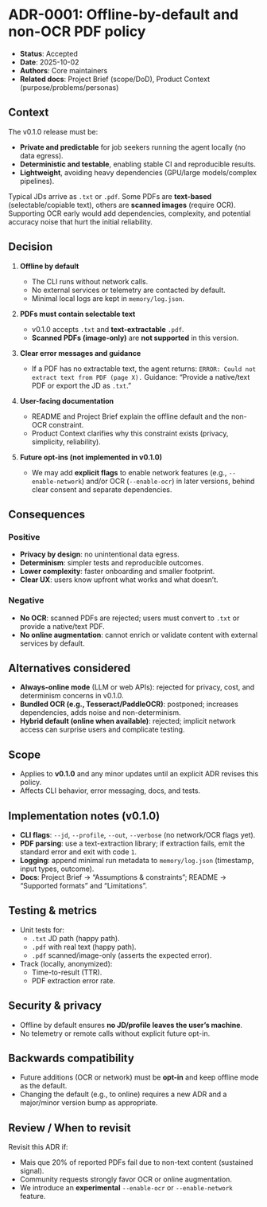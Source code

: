 # ADR-0001: Offline-by-default and non-OCR PDF policy

- **Status**: Accepted
- **Date**: 2025-10-02
- **Authors**: Core maintainers
- **Related docs**: Project Brief (scope/DoD), Product Context (purpose/problems/personas)

## Context

The v0.1.0 release must be:

- **Private and predictable** for job seekers running the agent locally (no data egress).
- **Deterministic and testable**, enabling stable CI and reproducible results.
- **Lightweight**, avoiding heavy dependencies (GPU/large models/complex pipelines).

Typical JDs arrive as `.txt` or `.pdf`. Some PDFs are **text-based** (selectable/copiable text), others are **scanned images** (require OCR). Supporting OCR early would add dependencies, complexity, and potential accuracy noise that hurt the initial reliability.

## Decision

1. **Offline by default**

   - The CLI runs without network calls.
   - No external services or telemetry are contacted by default.
   - Minimal local logs are kept in `memory/log.json`.

2. **PDFs must contain selectable text**

   - v0.1.0 accepts `.txt` and **text-extractable** `.pdf`.
   - **Scanned PDFs (image-only)** are **not supported** in this version.

3. **Clear error messages and guidance**

   - If a PDF has no extractable text, the agent returns:
     `ERROR: Could not extract text from PDF (page X).`
     Guidance: “Provide a native/text PDF or export the JD as `.txt`.”

4. **User-facing documentation**

   - README and Project Brief explain the offline default and the non-OCR constraint.
   - Product Context clarifies why this constraint exists (privacy, simplicity, reliability).

5. **Future opt-ins (not implemented in v0.1.0)**
   - We may add **explicit flags** to enable network features (e.g., `--enable-network`) and/or OCR (`--enable-ocr`) in later versions, behind clear consent and separate dependencies.

## Consequences

### Positive

- **Privacy by design**: no unintentional data egress.
- **Determinism**: simpler tests and reproducible outcomes.
- **Lower complexity**: faster onboarding and smaller footprint.
- **Clear UX**: users know upfront what works and what doesn’t.

### Negative

- **No OCR**: scanned PDFs are rejected; users must convert to `.txt` or provide a native/text PDF.
- **No online augmentation**: cannot enrich or validate content with external services by default.

## Alternatives considered

- **Always-online mode** (LLM or web APIs): rejected for privacy, cost, and determinism concerns in v0.1.0.
- **Bundled OCR (e.g., Tesseract/PaddleOCR)**: postponed; increases dependencies, adds noise and non-determinism.
- **Hybrid default (online when available)**: rejected; implicit network access can surprise users and complicate testing.

## Scope

- Applies to **v0.1.0** and any minor updates until an explicit ADR revises this policy.
- Affects CLI behavior, error messaging, docs, and tests.

## Implementation notes (v0.1.0)

- **CLI flags**: `--jd`, `--profile`, `--out`, `--verbose` (no network/OCR flags yet).
- **PDF parsing**: use a text-extraction library; if extraction fails, emit the standard error and exit with code `1`.
- **Logging**: append minimal run metadata to `memory/log.json` (timestamp, input types, outcome).
- **Docs**: Project Brief → “Assumptions & constraints”; README → “Supported formats” and “Limitations”.

## Testing & metrics

- Unit tests for:
  - `.txt` JD path (happy path).
  - `.pdf` with real text (happy path).
  - `.pdf` scanned/image-only (asserts the expected error).
- Track (locally, anonymized):
  - Time-to-result (TTR).
  - PDF extraction error rate.

## Security & privacy

- Offline by default ensures **no JD/profile leaves the user’s machine**.
- No telemetry or remote calls without explicit future opt-in.

## Backwards compatibility

- Future additions (OCR or network) must be **opt-in** and keep offline mode as the default.
- Changing the default (e.g., to online) requires a new ADR and a major/minor version bump as appropriate.

## Review / When to revisit

Revisit this ADR if:

- Mais que 20% of reported PDFs fail due to non-text content (sustained signal).
- Community requests strongly favor OCR or online augmentation.
- We introduce an **experimental** `--enable-ocr` or `--enable-network` feature.

